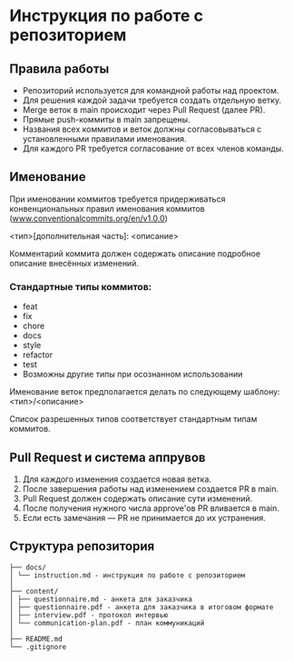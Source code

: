 # Инструкция по работе с репозиторием

## Правила работы
- Репозиторий используется для командной работы над проектом.
- Для решения каждой задачи требуется создать отдельную ветку.
- Merge веток в main происходит через Pull Request (далее PR).
- Прямые push-коммиты в main запрещены.
- Названия всех коммитов и веток должны согласовываться с установленными правилами именования.
- Для каждого PR требуется согласование от всех членов команды.

## Именование
При именовании коммитов требуется придерживаться конвенциональных правил именования коммитов (www.conventionalcommits.org/en/v1.0.0)

<тип>[дополнительная часть]: <описание>

Комментарий коммита должен содержать описание подробное описание внесённых изменений. 

### Стандартные типы коммитов:
- feat
- fix
- chore
- docs
- style
- refactor
- test
- Возможны другие типы при осознанном использовании

Именование веток предполагается делать по следующему шаблону: <тип>/<описание>

Список разрешенных типов соответствует стандартным типам коммитов.

## Pull Request и система аппрувов
1. Для каждого изменения создается новая ветка.
2. После завершения работы над изменением создается PR в main.
3. Pull Request должен содержать описание сути изменений.
4. После получения нужного числа approve'ов PR вливается в main.
5. Если есть замечания — PR не принимается до их устранения.

## Структура репозитория

```text
├── docs/
│ └── instruction.md - инструкция по работе с репозиторием
│
├── content/
│ ├── questionnaire.md - анкета для заказчика
│ ├── questionnaire.pdf - анкета для заказчика в итоговом формате 
│ ├── interview.pdf - протокол интервью
│ └── communication-plan.pdf - план коммуникаций
│
├── README.md
└── .gitignore
```
